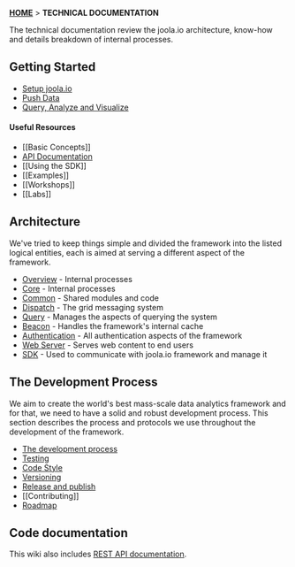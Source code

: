 [**HOME**](Home) > **TECHNICAL DOCUMENTATION**

The technical documentation review the joola.io architecture, know-how and details breakdown of internal processes.

## Getting Started
- [Setup joola.io](setting-up-joola.io)
- [Push Data](pushing-data)
- [Query, Analyze and Visualize](analytics-and-visualization)

#### Useful Resources
- [[Basic Concepts]]
- [API Documentation](api-documentation)
- [[Using the SDK]]
- [[Examples]]
- [[Workshops]]
- [[Labs]]

## Architecture
We've tried to keep things simple and divided the framework into the listed logical entities, each is aimed at serving a different aspect of the framework.

- [Overview](architecture) - Internal processes
- [Core](The-Core-Subsystem) - Internal processes
- [Common](The-Common-Subsystem) - Shared modules and code
- [Dispatch](The-Dispatch-Subsystem) - The grid messaging system
- [Query](The-Query-Subsystem) - Manages the aspects of querying the system
- [Beacon](The-Beacon-Subsystem) - Handles the framework's internal cache
- [Authentication](The-Authentication-Subsystem) - All authentication aspects of the framework
- [Web Server](The-Webserver-Subsystem) - Serves web content to end users
- [SDK](The-SDK-Subsystem) - Used to communicate with joola.io framework and manage it

## The Development Process
We aim to create the world's best mass-scale data analytics framework and for that, we need to have a solid and robust development process.
This section describes the process and protocols we use throughout the development of the framework.

- [The development process](the-development-process)
- [Testing](code-testing)
- [Code Style](code-style-guidelines)
- [Versioning](versioning)
- [Release and publish](software-release-process)
- [[Contributing]]
- [Roadmap](product-roadmap)

## Code documentation
This wiki also includes [REST API documentation](api-documentation).
